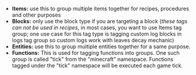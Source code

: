 * **Items:** use this to group multiple items together for recipes, procedures and other purposes
* **Blocks:** only use the block type if you are targeting a block (_these tags can not be used in recipes_,
in most cases, you want to use Items tag group; one use case for this tag type is tagging custom log blocks in 
logs tag group so custom logs work with leaves decay mechanic)
* **Entities:** use this to group multiple entities together for a same purpose.
* **Functions:** This is used for tagging functions into groups. 
One such group is called "tick" from the "minecraft" namespace. 
Functions tagged under the "tick" namespace will be executed each game tick.
